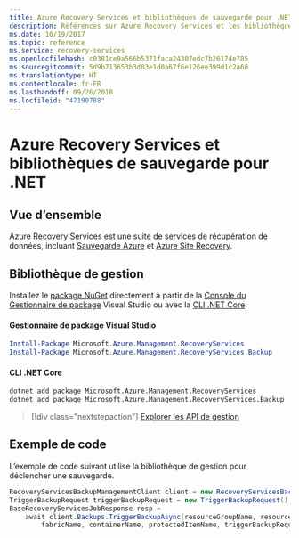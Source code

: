 ```yaml
---
title: Azure Recovery Services et bibliothèques de sauvegarde pour .NET
description: Références sur Azure Recovery Services et les bibliothèques de sauvegarde pour .NET
ms.date: 10/19/2017
ms.topic: reference
ms.service: recovery-services
ms.openlocfilehash: c0381ce9a566b5371faca24307edc7b26174e785
ms.sourcegitcommit: 5d9b713653b3d03e1d0a67f6e126ee399d1c2a60
ms.translationtype: HT
ms.contentlocale: fr-FR
ms.lasthandoff: 09/26/2018
ms.locfileid: "47190788"
---
```

# <a name="azure-recovery-services-and-backup-libraries-for-net"></a>Azure Recovery Services et bibliothèques de sauvegarde pour .NET

## <a name="overview"></a>Vue d’ensemble

Azure Recovery Services est une suite de services de récupération de données, incluant [Sauvegarde Azure](/azure/backup/) et [Azure Site Recovery](/azure/site-recovery/).

## <a name="management-library"></a>Bibliothèque de gestion

Installez le [package NuGet](https://www.nuget.org/packages/Microsoft.Azure.Management.RecoveryServices) directement à partir de la [Console du Gestionnaire de package][PackageManager] Visual Studio ou avec la [CLI .NET Core][DotNetCLI].

#### <a name="visual-studio-package-manager"></a>Gestionnaire de package Visual Studio

```powershell
Install-Package Microsoft.Azure.Management.RecoveryServices
Install-Package Microsoft.Azure.Management.RecoveryServices.Backup
```

#### <a name="net-core-cli"></a>CLI .NET Core

```bash
dotnet add package Microsoft.Azure.Management.RecoveryServices
dotnet add package Microsoft.Azure.Management.RecoveryServices.Backup
```

> [!div class="nextstepaction"]
> [Explorer les API de gestion](/dotnet/api/overview/azure/recoveryservices/management)


## <a name="code-example"></a>Exemple de code

L’exemple de code suivant utilise la bibliothèque de gestion pour déclencher une sauvegarde.

```csharp
RecoveryServicesBackupManagementClient client = new RecoveryServicesBackupManagementClient(credentials);
TriggerBackupRequest triggerBackupRequest = new TriggerBackupRequest();
BaseRecoveryServicesJobResponse resp =
    await client.Backups.TriggerBackupAsync(resourceGroupName, resourceName, null,
        fabricName, containerName, protectedItemName, triggerBackupRequest);
```

[PackageManager]: https://docs.microsoft.com/nuget/tools/package-manager-console
[DotNetCLI]: https://docs.microsoft.com/dotnet/core/tools/dotnet-add-package

